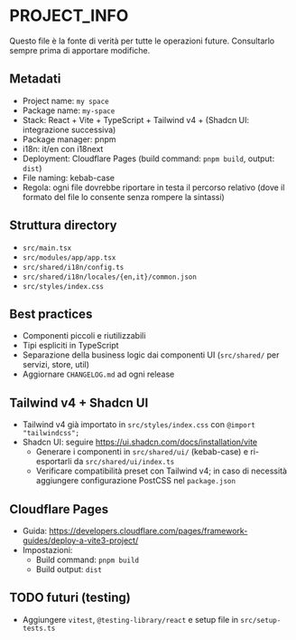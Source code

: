 <!-- my-space/PROJECT_INFO.md -->
# PROJECT_INFO

Questo file è la fonte di verità per tutte le operazioni future. Consultarlo sempre prima di apportare modifiche.

## Metadati
- Project name: `my space`
- Package name: `my-space`
- Stack: React + Vite + TypeScript + Tailwind v4 + (Shadcn UI: integrazione successiva)
- Package manager: pnpm
- i18n: it/en con i18next
- Deployment: Cloudflare Pages (build command: `pnpm build`, output: `dist`)
- File naming: kebab-case
- Regola: ogni file dovrebbe riportare in testa il percorso relativo (dove il formato del file lo consente senza rompere la sintassi)

## Struttura directory
- `src/main.tsx`
- `src/modules/app/app.tsx`
- `src/shared/i18n/config.ts`
- `src/shared/i18n/locales/{en,it}/common.json`
- `src/styles/index.css`

## Best practices
- Componenti piccoli e riutilizzabili
- Tipi espliciti in TypeScript
- Separazione della business logic dai componenti UI (`src/shared/` per servizi, store, util)
- Aggiornare `CHANGELOG.md` ad ogni release

## Tailwind v4 + Shadcn UI
- Tailwind v4 già importato in `src/styles/index.css` con `@import "tailwindcss";`
- Shadcn UI: seguire https://ui.shadcn.com/docs/installation/vite
  - Generare i componenti in `src/shared/ui/` (kebab-case) e ri-esportarli da `src/shared/ui/index.ts`
  - Verificare compatibilità preset con Tailwind v4; in caso di necessità aggiungere configurazione PostCSS nel `package.json`

## Cloudflare Pages
- Guida: https://developers.cloudflare.com/pages/framework-guides/deploy-a-vite3-project/
- Impostazioni:
  - Build command: `pnpm build`
  - Build output: `dist`

## TODO futuri (testing)
- Aggiungere `vitest`, `@testing-library/react` e setup file in `src/setup-tests.ts`

